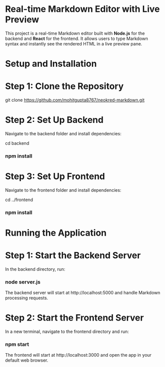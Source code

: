 # Real-time Markdown Editor with Live Preview

This project is a real-time Markdown editor built with **Node.js** for the backend and **React** for the frontend. It allows users to type Markdown syntax and instantly see the rendered HTML in a live preview pane.

# Setup and Installation

# Step 1: Clone the Repository

git clone https://github.com/mohitgupta8767/neokred-markdown.git

# Step 2: Set Up Backend
Navigate to the backend folder and install dependencies:

cd backend
### npm install

# Step 3: Set Up Frontend
Navigate to the frontend folder and install dependencies:

cd ../frontend
### npm install

# Running the Application

# Step 1: Start the Backend Server
In the backend directory, run:

### node server.js

The backend server will start at http://localhost:5000 and handle Markdown processing requests.

# Step 2: Start the Frontend Server
In a new terminal, navigate to the frontend directory and run:

### npm start

The frontend will start at http://localhost:3000 and open the app in your default web browser.

